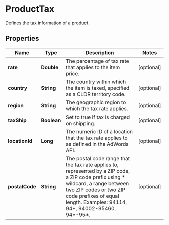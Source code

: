 

# ProductTax

Defines the tax information of a product.

## Properties

Name | Type | Description | Notes
------------ | ------------- | ------------- | -------------
**rate** | **Double** | The percentage of tax rate that applies to the item price. |  [optional]
**country** | **String** | The country within which the item is taxed, specified as a CLDR territory code. |  [optional]
**region** | **String** | The geographic region to which the tax rate applies. |  [optional]
**taxShip** | **Boolean** | Set to true if tax is charged on shipping. |  [optional]
**locationId** | **Long** | The numeric ID of a location that the tax rate applies to as defined in the AdWords API. |  [optional]
**postalCode** | **String** | The postal code range that the tax rate applies to, represented by a ZIP code, a ZIP code prefix using * wildcard, a range between two ZIP codes or two ZIP code prefixes of equal length. Examples: 94114, 94*, 94002-95460, 94*-95*. |  [optional]



